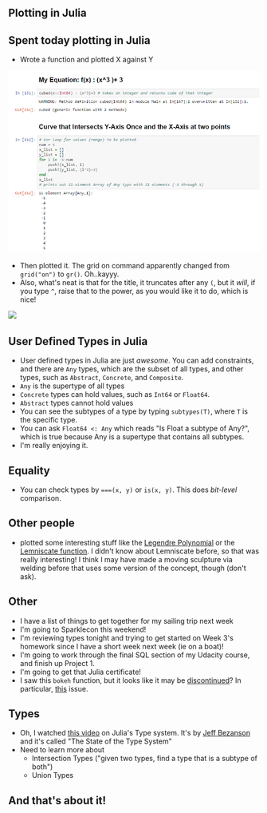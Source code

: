 ## Plotting in Julia

## Spent today plotting in Julia

- Wrote a function and plotted X against Y 

<img src="/images/jules/j_001.png" width="800">

- Then plotted it. The grid on command apparently changed from 
  ```grid("on")``` to ```gr()```. Oh..kayyy. 
- Also, what's neat is that for the title, it truncates after any ```(```,
  but it *will*, if you type ```^```, raise that to the power, as you would like it
  to do, which is nice!
  
<img src="/images/jules/j_002.png" width="800">

## User Defined Types in Julia
- User defined types in Julia are just *awesome*.
  You can add constraints, and there are ```Any``` types,
  which are the subset of all types, and other types,
  such as ```Abstract```, ```Concrete```, and ```Composite```. 
- ```Any``` is the supertype of all types
- ```Concrete``` types can hold values, such as ```Int64``` or ```Float64```.
- ```Abstract``` types cannot hold values
- You can see the subtypes of a type by typing ```subtypes(T)```, where ```T``` is the specific type.
- You can ask ```Float64 <: Any``` which reads "Is Float a subtype of Any?", which is true because 
  Any is a supertype that contains all subtypes.
- I'm really enjoying it. 

## Equality
- You can check types by 
```===(x, y)``` or ```is(x, y)```.
This does *bit-level* comparison. 
  
## Other people
- plotted some interesting stuff like the [Legendre Polynomial](https://en.wikipedia.org/wiki/Legendre_polynomials) or the [Lemniscate function](https://en.wikipedia.org/wiki/Lemniscate_of_Bernoulli). I didn't know about Lemniscate before, so that was really interesting!
I think I may have made a moving sculpture via welding before that uses some version of the concept, though (don't ask).
  
## Other
- I have a list of things to get together for my sailing trip next week
- I'm going to Sparklecon this weekend!
- I'm reviewing types tonight and trying to get started on Week 3's homework since I have a short week next week (ie on a boat)!
- I'm going to work through the final SQL section of my Udacity course,
  and finish up Project 1.
- I'm going to get that Julia certificate!
- I saw this ```bokeh``` function, but it looks like it may be [discontinued](https://github.com/samuelcolvin/Bokeh.jl)?
  In particular, [this](https://github.com/samuelcolvin/Bokeh.jl/issues/38) issue.
  
## Types  
- Oh, I watched [this video](https://www.youtube.com/watch?v=Z2LtJUe1q8c) on Julia's Type system. It's by [Jeff Bezanson](https://github.com/JeffBezanson)
  and it's called "The State of the Type System"
- Need to learn more about 
  - Intersection Types ("given two types, find a type that is a subtype of both") 
  - Union Types
  
## And that's about it!

